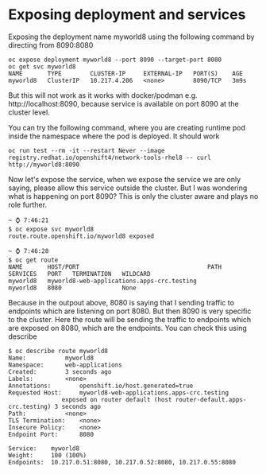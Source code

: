 # Exposing deployment and services

Exposing the deployment name myworld8 using the following command by directing from 8090:8080

```shell
oc expose deployment myworld8 --port 8090 --target-port 8080
oc get svc myworld8 
NAME       TYPE        CLUSTER-IP     EXTERNAL-IP   PORT(S)    AGE
myworld8   ClusterIP   10.217.4.206   <none>        8090/TCP   3m9s
```

But this will not work as it works with docker/podman e.g. http://localhost:8090, because service is available on port 8090 at the cluster level.

You can try the following command, where you are creating runtime pod inside the namespace where the pod is deployed. It should work

`oc run test --rm -it --restart Never --image registry.redhat.io/openshift4/network-tools-rhel8 -- curl http://myworld8:8090`

Now let's expose the service, when we expose the service we are only saying, please allow this service outside the cluster. But I was wondering what is happening on port 8090? This is only the cluster aware and plays no role further.

```shell
~ ⌚ 7:46:21
$ oc expose svc myworld8 
route.route.openshift.io/myworld8 exposed

~ ⌚ 7:46:28
$ oc get route
NAME       HOST/PORT                                    PATH   SERVICES   PORT   TERMINATION   WILDCARD
myworld8   myworld8-web-applications.apps-crc.testing          myworld8   8080                 None
```

Because in the outpout above, 8080 is saying that I sending traffic to endpoints which are listening on port 8080. But then 8090 is very specific to the cluster. 
Here the route will be sending the traffic to endpoints which are exposed on 8080, which are the endpoints. You can check this using describe

```shell
$ oc describe route myworld8
Name:			myworld8
Namespace:		web-applications
Created:		3 seconds ago
Labels:			<none>
Annotations:		openshift.io/host.generated=true
Requested Host:		myworld8-web-applications.apps-crc.testing
			   exposed on router default (host router-default.apps-crc.testing) 3 seconds ago
Path:			<none>
TLS Termination:	<none>
Insecure Policy:	<none>
Endpoint Port:		8080

Service:	myworld8
Weight:		100 (100%)
Endpoints:	10.217.0.51:8080, 10.217.0.52:8080, 10.217.0.55:8080
```